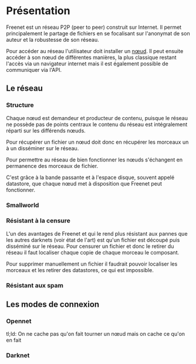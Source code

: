 # Présentation

Freenet est un réseau P2P (peer to peer) construit sur Internet. Il permet principalement le partage de fichiers en se focalisant sur l'anonymat de son auteur et la robustesse de son réseau.

Pour accéder au réseau l'utilisateur doit installer un [nœud](https://freenetproject.org/download.html). Il peut ensuite accéder à son nœud de différentes manières, la plus classique restant l'accès via un navigateur internet mais il est également possible de communiquer via l'API.

## Le réseau

### Structure

Chaque nœud est demandeur et producteur de contenu, puisque le réseau ne possède pas de points centraux le contenu du réseau est intégralement réparti sur les différends nœuds.

Pour récupérer un fichier un nœud doit donc en récupérer les morceaux un à un disséminer sur le réseau.

Pour permettre au réseau de bien fonctionner les nœuds s'échangent en permanence des morceaux de fichier.

C'est grâce à la bande passante et à l'espace disque, souvent appelé datastore, que chaque nœud met à disposition que Freenet peut fonctionner.

### Smallworld

### Résistant à la censure

L'un des avantages de Freenet et qui le rend plus résistant aux pannes que les autres darknets (voir état de l'art) est qu'un fichier est découpé puis disséminé sur le réseau. Pour censurer un fichier et donc le retirer du réseau il faut localiser chaque copie de chaque morceau le composant.

Pour supprimer manuellement un fichier il faudrait pouvoir localiser les morceaux et les retirer des datastores, ce qui est impossible.

### Résistant aux spam

## Les modes de connexion

### Opennet
tl;ld: On ne cache pas qu'on fait tourner un nœud mais on cache ce qu'on en fait

### Darknet